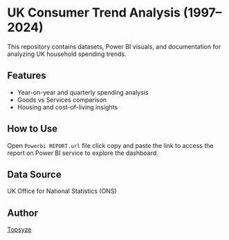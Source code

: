 # UK Consumer Trend Analysis (1997–2024)

This repository contains datasets, Power BI visuals, and documentation for analyzing UK household spending trends.

## Features
- Year-on-year and quarterly spending analysis
- Goods vs Services comparison
- Housing and cost-of-living insights

## How to Use
Open `Powerbi REPORT.url` file click copy and paste the link to access the report on Power BI service to explore the dashboard.

## Data Source
UK Office for National Statistics (ONS)

## Author
[Topsyze](https://github.com/TOPSYZE)

